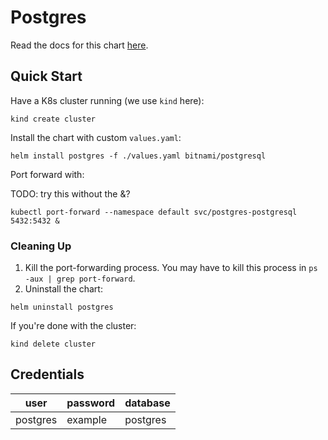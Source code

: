 # Postgres

Read the docs for this chart [here](https://artifacthub.io/packages/helm/bitnami/postgresql).

## Quick Start

Have a K8s cluster running (we use `kind` here):

```shell
kind create cluster
```

Install the chart with custom `values.yaml`:

```shell
helm install postgres -f ./values.yaml bitnami/postgresql
```

Port forward with:

TODO: try this without the &?

```shell
kubectl port-forward --namespace default svc/postgres-postgresql 5432:5432 &
```

### Cleaning Up

1. Kill the port-forwarding process.  You may have to kill this process in `ps -aux | grep port-forward`.
2. Uninstall the chart:

```shell
helm uninstall postgres
```

If you're done with the cluster:

```shell
kind delete cluster
```

## Credentials

| user     | password | database |
| -------- | -------- | -------- |
| postgres | example  | postgres |
